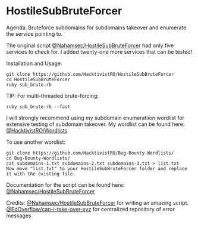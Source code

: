 # HostileSubBruteForcer
Agenda: Bruteforce subdomains for subdomains takeover and enumerate the service pointing to. 

The original script [@Nahamsec/HostileSubBruteForcer](https://github.com/nahamsec/HostileSubBruteforcer) had only five services to check for. I added twenty-one more services that can be tested!

Installation and Usage:
    
    git clone https://github.com/HacktivistRO/HostileSubBruteForcer
    cd HostileSubBruteForcer
    ruby sub_brute.rb
    
TIP: For multi-threaded brute-forcing:
    
    ruby sub_brute.rb --fast 
    
I will strongly recommend using my subdomain enumeratiion wordlist for extensive testing of subdomain takeover. My wordlist can be found here: [@HacktivistRO/Wordlists](https://github.com/HacktivistRO/Bug-Bounty-Wordlists)

To use another wordlist:
    
    git clone https://github.com/HacktivistRO/Bug-Bounty-Wordlists/
    cd Bug-Bounty-Wordlists/
    cat subdomains-1.txt subdomains-2.txt subdomains-3.txt > list.txt
    Now move "list.txt" to your HostileSubBruteForcer folder and replace it with the existing file.
    
Documentation for the script can be found here: [@Nahamsec/HostileSubBruteForcer](https://github.com/nahamsec/HostileSubBruteforcer)

Credits:
[@Nahamsec/HostileSubBruteForcer](https://github.com/nahamsec/HostileSubBruteforcer) for writing an amazing script.
[@EdOverflow/can-i-take-over-xyz](https://github.com/EdOverflow/can-i-take-over-xyz) for centralized repository of error messages
